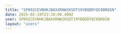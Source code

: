 ```yaml
---
title: "SP092CEVNHKJBAXXRNW1KSDT19YBQDDYQC6BR8SN"
date: 2025-02-19T23:10:06.400Z
user: SP092CEVNHKJBAXXRNW1KSDT19YBQDDYQC6BR8SN
layout: "users"
---
```

    